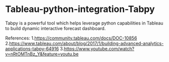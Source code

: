 # Tableau-python-integration-Tabpy
Tabpy is a powerful tool which helps leverage python capabilities in Tableau to build dynamic interactive forecast dashboard.


References:
1.https://community.tableau.com/docs/DOC-10856
2.https://www.tableau.com/about/blog/2017/1/building-advanced-analytics-applications-tabpy-64916
3.https://www.youtube.com/watch?v=nRtOMTnBz_Y&feature=youtu.be
